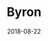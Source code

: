 ---
layout: post
title: Byron
image: /public/photos/medium/byron.jpeg
image-thumb: /public/photos/thumb/byron.jpg
caption: 
date: 2018-08-22
tags: []
---